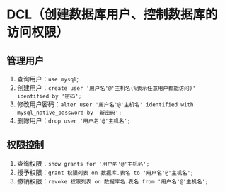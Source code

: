 # DCL（创建数据库用户、控制数据库的访问权限）
## 管理用户
1. 查询用户：`use mysql`;
2. 创建用户：`create user '用户名'@'主机名(%表示任意用户都能访问)' identified by '密码';`
3. 修改用户密码：`alter user '用户名'@'主机名' identified with mysql_native_password by '新密码';`
4. 删除用户：`drop user '用户名'@'主机名';`
## 权限控制
1. 查询权限：`show grants for '用户名'@'主机名';`
2. 授予权限：`grant 权限列表 on 数据库.表名 to '用户名'@'主机名';`
3. 撤销权限：`revoke 权限列表 on 数据库名.表名 from '用户名'@'主机名';`